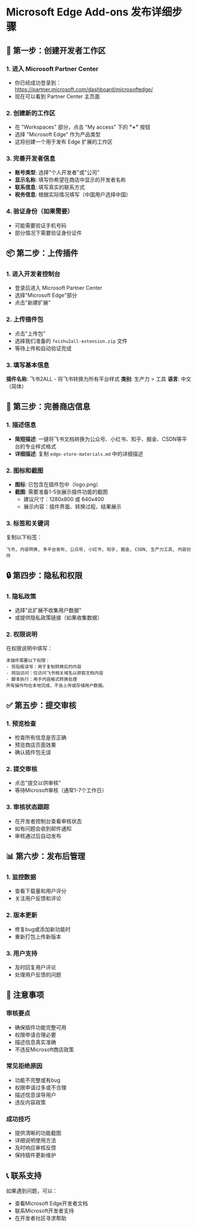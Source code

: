 # Microsoft Edge Add-ons 发布详细步骤

## 🔐 第一步：创建开发者工作区

### 1. 进入 Microsoft Partner Center
- 你已经成功登录到：https://partner.microsoft.com/dashboard/microsoftedge/
- 现在可以看到 Partner Center 主页面

### 2. 创建新的工作区
- 在 "Workspaces" 部分，点击 "My access" 下的 **"+"** 按钮
- 选择 "Microsoft Edge" 作为产品类型
- 这将创建一个用于发布 Edge 扩展的工作区

### 3. 完善开发者信息
- **账号类型**: 选择"个人开发者"或"公司"
- **显示名称**: 填写你希望在商店中显示的开发者名称
- **联系信息**: 填写真实的联系方式
- **税务信息**: 根据实际情况填写（中国用户选择中国）

### 4. 验证身份（如果需要）
- 可能需要验证手机号码
- 部分情况下需要验证身份证件

## 📦 第二步：上传插件

### 1. 进入开发者控制台
- 登录后进入 Microsoft Partner Center
- 选择"Microsoft Edge"部分
- 点击"新建扩展"

### 2. 上传插件包
- 点击"上传包"
- 选择我们准备的 `feishu2all-extension.zip` 文件
- 等待上传和自动验证完成

### 3. 填写基本信息
**插件名称**: 飞书2ALL - 将飞书转换为所有平台样式
**类别**: 生产力 > 工具
**语言**: 中文（简体）

## 📝 第三步：完善商店信息

### 1. 描述信息
- **简短描述**: 一键将飞书文档转换为公众号、小红书、知乎、掘金、CSDN等平台的专业样式格式
- **详细描述**: 复制 `edge-store-materials.md` 中的详细描述

### 2. 图标和截图
- **图标**: 已包含在插件包中（logo.png）
- **截图**: 需要准备1-5张展示插件功能的截图
  - 建议尺寸：1280x800 或 640x400
  - 展示内容：插件界面、转换过程、结果展示

### 3. 标签和关键词
复制以下标签：
```
飞书, 内容转换, 多平台发布, 公众号, 小红书, 知乎, 掘金, CSDN, 生产力工具, 内容创作
```

## 🔒 第四步：隐私和权限

### 1. 隐私政策
- 选择"此扩展不收集用户数据"
- 或提供隐私政策链接（如果收集数据）

### 2. 权限说明
在权限说明中填写：
```
本插件需要以下权限：
- 剪贴板读写：用于复制转换后的内容
- 网站访问：仅访问飞书相关域名以获取文档内容  
- 脚本执行：用于内容格式转换处理
所有操作均在本地完成，不会上传或存储用户数据。
```

## ✅ 第五步：提交审核

### 1. 预览检查
- 检查所有信息是否正确
- 预览商店页面效果
- 确认插件包无误

### 2. 提交审核
- 点击"提交以供审核"
- 等待Microsoft审核（通常1-7个工作日）

### 3. 审核状态跟踪
- 在开发者控制台查看审核状态
- 如有问题会收到邮件通知
- 审核通过后自动发布

## 📊 第六步：发布后管理

### 1. 监控数据
- 查看下载量和用户评分
- 关注用户反馈和评论

### 2. 版本更新
- 修复bug或添加新功能时
- 重新打包上传新版本

### 3. 用户支持
- 及时回复用户评论
- 处理用户反馈的问题

## 🎯 注意事项

### 审核要点
- 确保插件功能完整可用
- 权限申请合理必要
- 描述信息真实准确
- 不违反Microsoft商店政策

### 常见拒绝原因
- 功能不完整或有bug
- 权限申请过多或不合理
- 描述信息误导用户
- 违反内容政策

### 成功技巧
- 提供清晰的功能截图
- 详细说明使用方法
- 及时响应审核反馈
- 保持插件更新维护

## 📞 联系支持
如果遇到问题，可以：
- 查看Microsoft Edge开发者文档
- 联系Microsoft开发者支持
- 在开发者社区寻求帮助